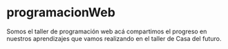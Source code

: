 # programacionWeb
Somos el taller de programación web acá compartimos el progreso en nuestros aprendizajes que vamos realizando en el taller de Casa del futuro.
